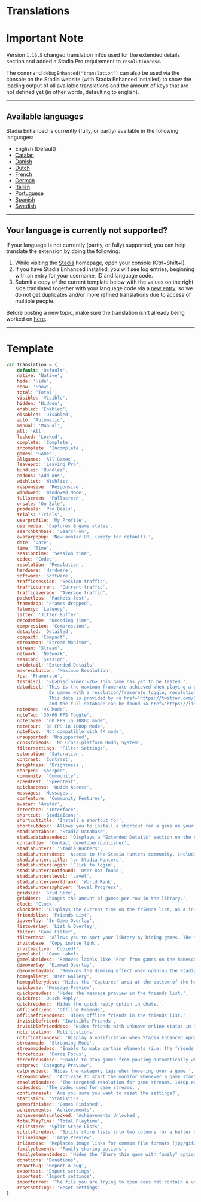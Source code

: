 
# Translations

# Important Note
Version `1.16.5` changed translation infos used for the extended details section and added a Stadia Pro requirement to `resolutiondesc`.

The command `debugEnhanced("translation")` can also be used via the console on the Stadia website (with Stadia Enhanced installed) to show the loading output of all available translations and the amount of keys that are not defined yet (in other words, defaulting to english).

---

## Available languages
Stadia Enhanced is currently (fully, or partly) available in the following languages:

* English (Default)
* [Catalan](https://github.com/ChristopherKlay/StadiaEnhanced/discussions/60)
* [Danish](https://github.com/ChristopherKlay/StadiaEnhanced/discussions/81)
* [Dutch](https://github.com/ChristopherKlay/StadiaEnhanced/discussions/9)
* [French](https://github.com/ChristopherKlay/StadiaEnhanced/discussions/8)
* [German](https://github.com/ChristopherKlay/StadiaEnhanced/discussions/13)
* [Italian](https://github.com/ChristopherKlay/StadiaEnhanced/discussions/7)
* [Portuguese](https://github.com/ChristopherKlay/StadiaEnhanced/discussions/91)
* [Spanish](https://github.com/ChristopherKlay/StadiaEnhanced/discussions/67)
* [Swedish](https://github.com/ChristopherKlay/StadiaEnhanced/discussions/11)

---

## Your language is currently not supported?
If your language is not currently (partly, or fully) supported, you can help translate the extension by doing the following:

1. While visiting the [Stadia](https://stadia.com/) homepage, open your console (Ctrl+Shift+I).
2. If you have Stadia Enhanced installed, you will see log entries, beginning with an entry for your username, ID and language code.
3. Submit a copy of the current template below with the values on the right side translated together with your language code via a [new entry](https://github.com/ChristopherKlay/StadiaEnhanced/discussions?discussions_q=category%3ATranslations), so we do not get duplicates and/or more refined translations due to access of multiple people.

Before posting a new topic, make sure the translation isn't already being worked on [here](https://github.com/ChristopherKlay/StadiaEnhanced/discussions?discussions_q=category%3ATranslations).

---

# Template
```javascript
var translation = {
    default: 'Default',
    native: 'Native',
    hide: 'Hide',
    show: 'Show',
    total: 'Total',
    visible: 'Visible',
    hidden: 'Hidden',
    enabled: 'Enabled',
    disabled: 'Disabled',
    auto: 'Automatic',
    manual: 'Manual',
    all: 'All',
    locked: 'Locked',
    complete: 'Complete',
    incomplete: 'Incomplete',
    games: 'Games',
    allgames: 'All Games',
    leavepro: 'Leaving Pro',
    bundles: 'Bundles',
    addons: 'Add-ons',
    wishlist: 'Wishlist',
    responsive: 'Responsive',
    windowed: 'Windowed Mode',
    fullscreen: 'Fullscreen',
    onsale: 'On Sale',
    prodeals: 'Pro Deals',
    trials: 'Trials',
    userprofile: 'My Profile',
    usermedia: 'Captures & game states',
    searchbtnbase: 'Search on',
    avatarpopup: 'New avatar URL (empty for default):',
    date: 'Date',
    time: 'Time',
    sessiontime: 'Session time',
    codec: 'Codec',
    resolution: 'Resolution',
    hardware: 'Hardware',
    software: 'Software',
    trafficsession: 'Session traffic',
    trafficcurrent: 'Current traffic',
    trafficaverage: 'Average traffic',
    packetloss: 'Packets lost',
    framedrop: 'Frames dropped',
    latency: 'Latency',
    jitter: 'Jitter Buffer',
    decodetime: 'Decoding Time',
    compression: 'Compression',
    detailed: 'Detailed',
    compact: 'Compact',
    streammon: 'Stream Monitor',
    stream: 'Stream',
    network: 'Network',
    session: 'Session',
    extdetail: 'Extended Details',
    maxresolution: 'Maximum Resolution',
    fps: 'Framerate',
    testdiscl: '<b>Disclaimer:</b> This game has yet to be tested.',
    datadiscl: 'This is the maximum framerate achieved when playing a game in 4K mode (requires Stadia Pro).\
                On games with a resolution/framerate toggle, resolution was picked. \
                This data is provided by <a href="https://twitter.com/OriginaIPenguin" target="_blank">@OriginaIPenguin</a> \
                and the full database can be found <a href="https://linktr.ee/StadiaDatabase" target="_blank">here</a>.',
    noteOne: '4K Mode',
    noteTwo: '30/60 FPS Toggle',
    noteThree: '60 FPS in 1080p mode',
    noteFour: '30 FPS in 1080p Mode',
    noteFive: 'Not compatible with 4K mode',
    unsupported: 'Unsupported',
    crossfriends: 'No Cross-platform Buddy System',
    filtersettings: 'Filter Settings',
    saturation: 'Saturation',
    contrast: 'Contrast',
    brightness: 'Brightness',
    sharpen: 'Sharpen',
    community: 'Community',
    speedtest: 'Speedtest',
    quickaccess: 'Quick Access',
    messages: 'Messages',
    comfeature: "Community Features",
    avatar: 'Avatar',
    interface: 'Interface',
    shortcut: 'StadiaIcons',
    shortcuttitle: 'Install a shortcut for',
    shortcutdesc: 'Allows you to install a shortcut for a game on your device.',
    stadiadatabase: 'Stadia Database',
    stadiadatabasedesc: 'Displays a "Extended Details" section on the store page of games, which showcases framerate, resolution and more about the game.',
    contactdev: 'Contact developer/publisher',
    stadiahunters: 'Stadia Hunters',
    stadiahuntersdesc: 'Access to the Stadia Hunters community, including achievement tracking, guides, leaderboards and more. The perfect companion for achievement hunters.',
    stadiahunterstitle: 'on Stadia Hunters',
    stadiahunterslogin: 'Click to login',
    stadiahuntersnotfound: 'User not found',
    stadiahunterslevel: 'Level',
    stadiahuntersworldrank: 'World Rank',
    stadiahuntersxphover: 'Level Progress',
    gridsize: 'Grid Size',
    griddesc: 'Changes the amount of games per row in the library.',
    clock: 'Clock',
    clockdesc: 'Displays the current time on the friends list, as a in-game overlay, or both.',
    friendslist: 'Friends List',
    igoverlay: 'In-Game Overlay',
    listoverlay: 'List & Overlay',
    filter: 'Game Filter',
    filterdesc: 'Allows you to sort your library by hiding games. The filter can be toggled via the symbol, top-right above your games in the library.',
    invitebase: 'Copy invite link',
    inviteactive: 'Copied!',
    gamelabel: 'Game Labels',
    gamelabeldesc: 'Removes labels like "Pro" from games on the homescreen.',
    dimoverlay: 'Dimmed Overlay',
    dimoverlaydesc: 'Removes the dimming effect when opening the Stadia menu during gameplay.',
    homegallery: 'User Gallery',
    homegallerydesc: 'Hides the "Captures" area at the bottom of the homescreen.',
    quickprev: 'Message Preview',
    quickprevdesc: 'Hides the message preview in the friends list.',
    quickrep: 'Quick Reply',
    quickrepdesc: 'Hides the quick reply option in chats.',
    offlinefriend: 'Offline Friends',
    offlinefrienddesc: 'Hides offline friends in the friends list.',
    invisiblefriend: 'Invisible Friends',
    invisiblefrienddesc: 'Hides friends with unknown online status in the friends list.',
    notification: 'Notifications',
    notificationdesc: 'Display a notification when Stadia Enhanced updated to a new version ("Auto" hides after 5 seconds, "Manual" stays until user interaction).',
    streammode: 'Streaming Mode',
    streammodedesc: 'Enable to make certain elements (i.e. the friends list) unreadable while streaming (via tools like OBS / Discord).',
    forcefocus: 'Force Focus',
    forcefocusdesc: 'Enable to stop games from pausing automatically when not focused.',
    catprev: 'Category Preview',
    catprevdesc: 'Hides the category tags when hovering over a game.',
    streammondesc: 'Activate to start the monitor whenever a game starts.',
    resolutiondesc: 'The targeted resolution for game streams. 1440p and 2160p require VP9 and Stadia Pro.',
    codecdesc: 'The codec used for game streams.',
    confirmreset: 'Are you sure you want to reset the settings?',
    statistics: 'Statistics',
    gamesfinished: 'Games Finished',
    achievements: 'Achievements',
    achievementsunlocked: 'Achievements Unlocked',
    totalPlayTime: 'Total Playtime',
    splitstore: 'Split Store Lists',
    splitstoredesc: 'Splits store lists into two columns for a better overview.',
    inlineimage: 'Image Preview',
    inlinedesc: 'Replaces image links for common file formats (jpg/gif/png) with a clickable preview.',
    familyelements: 'Family-sharing options',
    familyelementsdesc: 'Hides the "Share this game with family" options.',
    donations: 'Donations',
    reportbug: 'Report a bug',
    exportset: 'Export settings',
    importset: 'Import settings',
    importerror: 'The file you are trying to open does not contain a valid Stadia Enhanced profile.',
    resetsettings: 'Reset settings'
}
```